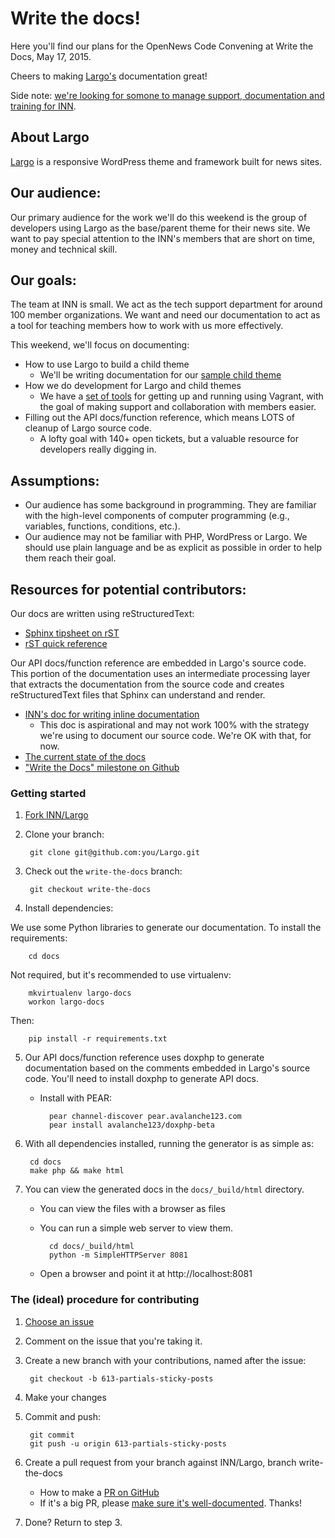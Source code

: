 # Write the docs!

Here you'll find our plans for the OpenNews Code Convening at Write the Docs, May 17, 2015.

Cheers to making [Largo's](https://github.com/INN/Largo) documentation great!

Side note: [we're looking for somone to manage support, documentation and training for INN](http://nerds.inn.org/2015/05/07/join-our-team-help-make-our-support-process-and-documentation-awesome/).

## About Largo

[Largo](https://github.com/INN/Largo) is a responsive WordPress theme and framework built for news sites.

## Our audience:

Our primary audience for the work we'll do this weekend is the group of developers using Largo as the base/parent theme for their news site. We want to pay special attention to the INN's members that are short on time, money and technical skill.

## Our goals:

The team at INN is small. We act as the tech support department for around 100 member organizations. We want and need our documentation to act as a tool for teaching members how to work with us more effectively.

This weekend, we'll focus on documenting:

- How to use Largo to build a child theme
    - We'll be writing documentation for our [sample child theme](https://github.com/INN/Largo-Sample-Child-Theme)
- How we do development for Largo and child themes
    - We have a [set of tools](http://github.com/INN/deploy-tools) for getting up and running using Vagrant, with the goal of making support and collaboration with members easier.
- Filling out the API docs/function reference, which means LOTS of cleanup of Largo source code.
    - A lofty goal with 140+ open tickets, but a valuable resource for developers really digging in.

## Assumptions:

- Our audience has some background in programming. They are familiar with the high-level components of computer programming (e.g., variables, functions, conditions, etc.).
- Our audience may not be familiar with PHP, WordPress or Largo. We should use plain language and be as explicit as possible in order to help them reach their goal. 

## Resources for potential contributors:

Our docs are written using reStructuredText:

- [Sphinx tipsheet on rST](http://sphinx-doc.org/rest.html)
- [rST quick reference](http://docutils.sourceforge.net/docs/user/rst/quickref.html)

Our API docs/function reference are embedded in Largo's source code. This portion of the documentation uses an intermediate processing layer that extracts the documentation from the source code and creates reStructuredText files that Sphinx can understand and render.

- [INN's doc for writing inline documentation](https://github.com/INN/docs/blob/master/style-guides/code/wordpress.md#inline-documentation)
    - This doc is aspirational and may not work 100% with the strategy we're using to document our source code. We're OK with that, for now.
- [The current state of the docs](https://largo.readthedocs.org/en/write-the-docs/api/)
- ["Write the Docs" milestone on Github](https://github.com/INN/Largo/milestones/Write%20The%20Docs)

### Getting started

1. [Fork INN/Largo](https://github.com/INN/Largo#fork-destination-box)
2. Clone your branch:


	    git clone git@github.com:you/Largo.git

3. Check out the `write-the-docs` branch:


    	git checkout write-the-docs

4. Install dependencies:

We use some Python libraries to generate our documentation. To install the requirements:

    	cd docs

Not required, but it's recommended to use virtualenv:

    	mkvirtualenv largo-docs
    	workon largo-docs
Then:

    	pip install -r requirements.txt

5. Our API docs/function reference uses doxphp to generate documentation based on the comments embedded in Largo's source code. You'll need to install doxphp to generate API docs.

    - Install with PEAR:

            pear channel-discover pear.avalanche123.com
            pear install avalanche123/doxphp-beta


6. With all dependencies installed, running the generator is as simple as:


    	cd docs
    	make php && make html


7. You can view the generated docs in the `docs/_build/html` directory.
    - You can view the files with a browser as files
    - You can run a simple web server to view them.

        	cd docs/_build/html
            python -m SimpleHTTPServer 8081


    - Open a browser and point it at http://localhost:8081

### The (ideal) procedure for contributing

1. [Choose an issue](https://github.com/INN/Largo/milestones/Write%20The%20Docs)
2. Comment on the issue that you're taking it.
3. Create a new branch with your contributions, named after the issue:

        git checkout -b 613-partials-sticky-posts

4. Make your changes
5. Commit and push:

        git commit
        git push -u origin 613-partials-sticky-posts

6. Create a pull request from your branch against INN/Largo, branch write-the-docs
    - How to make a [PR on GitHub](https://help.github.com/articles/creating-a-pull-request/)
    - If it's a big PR, please [make sure it's well-documented](/how-to-work-with-us/pull-requests.md). Thanks!
7. Done? Return to step 3.
